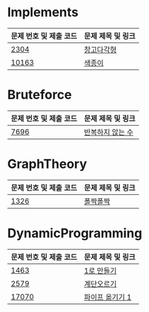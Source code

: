 # Implements

| 문제 번호 및 제출 코드 | 문제 제목 및 링크 |
| ---- | ---- |
| [2304](src/AlgorithmStudy/N2304.java) | [창고다각형](https://www.acmicpc.net/problem/2304)<br> |
| [10163](src/N10163.java) | [색종이](https://www.acmicpc.net/problem/10163)<br> |

# Bruteforce

| 문제 번호 및 제출 코드 | 문제 제목 및 링크 |
| ---- | ---- |
| [7696](src/Bruteforce/N7696.java) | [반복하지 않는 수](https://www.acmicpc.net/problem/7696)<br> |

# GraphTheory

| 문제 번호 및 제출 코드 | 문제 제목 및 링크 |
| ---- | ---- |
| [1326](src/Bruteforce/N7696.java) | [폴짝폴짝](https://www.acmicpc.net/problem/1326)<br> |

# DynamicProgramming

| 문제 번호 및 제출 코드 | 문제 제목 및 링크 |
| ---- | ---- |
| [1463](src/DynamicProgramming/N1463.java) | [1로 만들기](https://www.acmicpc.net/problem/1463)<br> |
| [2579](src/DynamicProgramming/N2579.java) | [계단오르기](https://www.acmicpc.net/problem/2579) |
| [17070](src/DynamicProgramming/N17070.java) | [파이프 옮기기 1](https://www.acmicpc.net/problem/17070) |
